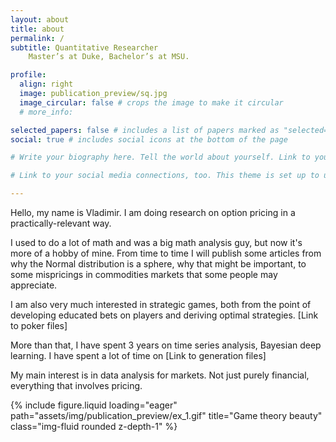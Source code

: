 ```yaml
---
layout: about
title: about
permalink: /
subtitle: Quantitative Researcher 
    Master’s at Duke, Bachelor’s at MSU.

profile:
  align: right
  image: publication_preview/sq.jpg
  image_circular: false # crops the image to make it circular
  # more_info: 

selected_papers: false # includes a list of papers marked as "selected={true}"
social: true # includes social icons at the bottom of the page

# Write your biography here. Tell the world about yourself. Link to your favorite [subreddit](http://reddit.com). You can put a picture in, too. The code is already in, just name your picture `prof_pic.jpg` and put it in the `img/` folder.

# Link to your social media connections, too. This theme is set up to use [Font Awesome icons](https://fontawesome.com/) and [Academicons](https://jpswalsh.github.io/academicons/), like the ones below. Add your Facebook, Twitter, LinkedIn, Google Scholar, or just disable all of them.

---
```


Hello, my name is Vladimir.
I am doing research on option pricing in a practically-relevant way.

I used to do a lot of math and was a big math analysis guy, but now it's more of a hobby of mine. From time to time I will publish some articles from why the Normal distribution is a sphere, why that might be important, to  some mispricings in commodities markets that some people may appreciate.


I am also very much interested in strategic games, both from the point of developing educated bets on players and deriving optimal strategies. [Link to poker files] 

More than that, I have spent 3 years on time series analysis, Bayesian deep learning. I have spent a lot of time on [Link to generation files]

My main interest is in data analysis for markets. Not just purely financial, everything that involves pricing.



<div class="row">
    <div class="col-sm mt-3 mt-md-0">
        {% include figure.liquid loading="eager" path="assets/img/publication_preview/ex_1.gif" title="Game theory beauty" class="img-fluid rounded z-depth-1" %}
    </div>
</div>